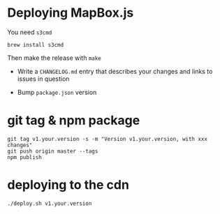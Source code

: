 # Deploying MapBox.js

You need `s3cmd`

    brew install s3cmd

Then make the release with `make`

* Write a `CHANGELOG.md` entry that describes your changes and links to
  issues in question

* Bump `package.json` version

# git tag & npm package

    git tag v1.your.version -s -m "Version v1.your.version, with xxx changes"
    git push origin master --tags
    npm publish

# deploying to the cdn

    ./deploy.sh v1.your.version

